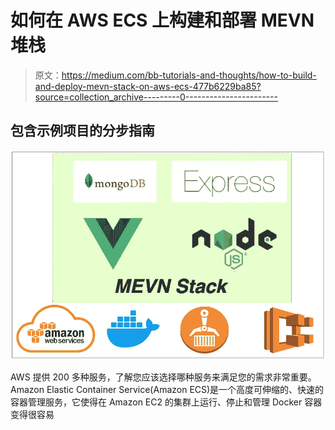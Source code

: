 # 如何在 AWS ECS 上构建和部署 MEVN 堆栈

> 原文：<https://medium.com/bb-tutorials-and-thoughts/how-to-build-and-deploy-mevn-stack-on-aws-ecs-477b6229ba85?source=collection_archive---------0----------------------->

## 包含示例项目的分步指南

![](img/bee003e3e2c71db9f9cc0b2b5a9e1621.png)

AWS 提供 200 多种服务，了解您应该选择哪种服务来满足您的需求非常重要。Amazon Elastic Container Service(Amazon ECS)是一个高度可伸缩的、快速的容器管理服务，它使得在 Amazon EC2 的集群上运行、停止和管理 Docker 容器变得很容易